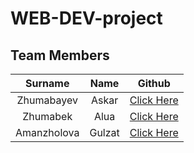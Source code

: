 # WEB-DEV-project

## Team Members

|  Surname   |  Name  |                    Github                         |
| :--------: | :----: | :------------------------------------------------:|
| Zhumabayev | Askar  |   [Click Here](https://github.com/w0nsdoof)       |
|  Zhumabek  |  Alua  | [Click Here](https://github.com/aluazhumabek)     |
| Amanzholova| Gulzat |[Click Here](https://github.com/amanzholovagulzat) |
